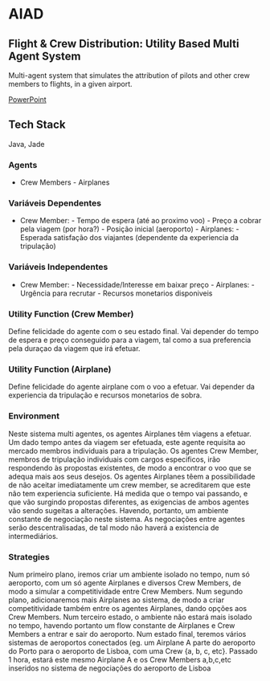 # AIAD
## Flight &amp; Crew Distribution: Utility Based Multi Agent System 

Multi-agent system that simulates the attribution of pilots and other crew members to flights, in a given airport.

[PowerPoint](https://docs.google.com/presentation/d/1yG94WNCDLMswl1D4H3JhwyKTZkUZMM1s5UMv0yAj5R4/edit?usp=sharing)

## Tech Stack

Java, Jade

### Agents
- Crew Members - Airplanes 
 
### Variáveis Dependentes 
- Crew Member: - Tempo de espera (até ao proximo voo) - Preço a cobrar pela viagem (por hora?) - Posição inicial (aeroporto) - Airplanes: - Esperada satisfação dos viajantes (dependente da experiencia da tripulação) 
 
### Variáveis Independentes 
- Crew Member: - Necessidade/Interesse em baixar preço - Airplanes: - Urgência para recrutar - Recursos monetarios disponiveis 
 
### Utility Function (Crew Member) 
Define felicidade do agente com o seu estado final. Vai depender do tempo de espera e preço conseguido para a viagem, tal como a sua preferencia pela duraçao da viagem que irá efetuar.

### Utility Function (Airplane) 
Define felicidade do agente airplane com o voo a efetuar. Vai depender da experiencia da tripulação e recursos monetarios de sobra.
 
### Environment 
Neste sistema multi agentes, os agentes Airplanes têm viagens a efetuar. Um dado tempo antes da viagem ser efetuada, este agente requisita ao mercado membros individuais para a tripulação. Os agentes Crew Member, membros de tripulação individuais com cargos especificos, irão respondendo às propostas existentes, de modo a encontrar o voo que se adequa mais aos seus desejos. Os agentes Airplanes têem a possibilidade de não aceitar imediatamente um crew member, se acreditarem que este não tem experiencia suficiente. Há medida que o tempo vai passando, e que vão surgindo propostas diferentes, as exigencias de ambos agentes vão sendo sugeitas a alterações. Havendo, portanto, um ambiente constante de negociação neste sistema. As negociações entre agentes serão descentralisadas, de tal modo não haverá a existencia de intermediários. 
 
### Strategies 
Num primeiro plano, iremos criar um ambiente isolado no tempo, num só aeroporto, com um só agente Airplanes e diversos Crew Members, de modo a simular a competitividade entre Crew Members. Num segundo plano, adicionaremos mais Airplanes ao sistema, de modo a criar competitividade também entre os agentes Airplanes, dando opções aos Crew Members. Num terceiro estado, o ambiente não estará mais isolado no tempo, havendo portanto um flow constante de Airplanes e Crew Members a entrar e sair do aeroporto. Num estado final, teremos vários sistemas de aeroportos conectados (eg. um Airplane A parte do aeroporto do Porto para o aeroporto de Lisboa, com uma Crew {a, b, c, etc}. Passado 1 hora, estará este mesmo Airplane A e os Crew Members a,b,c,etc inseridos no sistema de negociações do aeroporto de Lisboa
